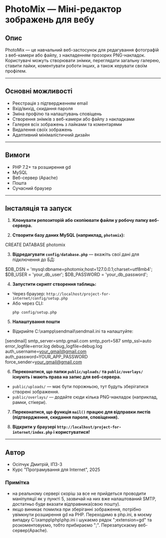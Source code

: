 # PhotoMix — Міні-редактор зображень для вебу

## Опис

PhotoMix — це навчальний веб-застосунок для редагування фотографій з веб-камери або файлу, з накладенням прозорих PNG-накладок.  
Користувачі можуть створювати знімки, переглядати загальну галерею, ставити лайки, коментувати роботи інших, а також керувати своїм профілем.

---

## Основні можливості

- Реєстрація з підтвердженням email
- Вхід/вихід, скидання пароля
- Зміна профілю та налаштувань сповіщень
- Створення знімків з веб-камери або файлу з накладками
- Галерея всіх зображень з лайками та коментарями
- Видалення своїх зображень
- Адаптивний мінімалістичний дизайн

---

## Вимоги

- PHP 7.2+ та розширення gd
- MySQL
- Веб-сервер (Apache)
- Пошта
- Сучасний браузер

---

## Інсталяція та запуск

1. **Клонувати репозиторій або скопіювати файли у робочу папку веб-сервера.**

2. **Створити базу даних MySQL (наприклад, `photomix`):**

CREATE DATABASE photomix


3. **Відредагувати `config/database.php`** — вкажіть свої дані для підключення до БД:

$DB_DSN = 'mysql:dbname=photomix;host=127.0.0.1;charset=utf8mb4';
$DB_USER = 'your_db_user';
$DB_PASSWORD = 'your_db_password';


4. **Запустити скрипт створення таблиць:**
- Через браузер: `http://localhost/project-for-internet/config/setup.php`
- Або через CLI:  
  ```
  php config/setup.php
  ```

5. **Налаштування пошти**
- Відкрийте C:\xampp\sendmail\sendmail.ini та налаштуйте:

[sendmail]
smtp_server=smtp.gmail.com
smtp_port=587
smtp_ssl=auto
error_logfile=error.log
debug_logfile=debug.log
auth_username=your_gmail@gmail.com
auth_password=YOUR_APP_PASSWORD
force_sender=your_gmail@gmail.com



6. **Переконатися, що папки `public/uploads/` та `public/overlays/` існують і мають права на запис для веб-сервера.**
- `public/uploads/` — має бути порожньою, тут будуть зберігатися створені зображення.
- `public/overlays/` — додайте сюди кілька PNG-накладок (наприклад, рамки, стікери).

7. **Переконатися, що функція `mail()` працює для відправки листів (підтвердження, скидання пароля, сповіщення).**

8. **Відкрити у браузері `http://localhost/project-for-internet/index.php` і користуватися!**

---

## Автор

- Осіпчук Дмитрій, ІПЗ-3
- Курс "Програмування для Internet", 2025

### Примітка
- на реальному сервері скоріш за все не прийдеться проводити маніпуляції як у пункті 5, зазвичай на них вже налаштований SMTP, достатньо буде вказати відправника(свою пошту).
- якщо виникає помилка при зберіганні зображення, потрібно увімкнути розширення gd на PHP. Переходимо в php.ini, в моєму випадку C:\xampp\php\php.ini і шукаємо рядок ";extension=gd" та розкоментовуємо, тобто прибираємо ";". Перезапускаєму веб-сервер(Apache).
